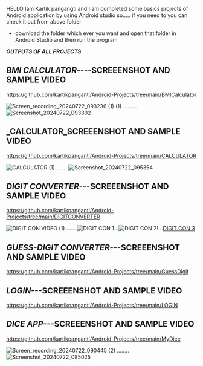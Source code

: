 HELLO Iam Kartik pangangti 
and I am completed some basics projects of Android application by using Android studio
so.....
  if you need to you can check it out from above folder 
  - download the folder which ever you want and open that folder in Android Studio and then run the program



**_OUTPUTS OF ALL PROJECTS_**



**_BMI CALCULATOR_----SCREEENSHOT AND SAMPLE VIDEO**
--------------------------------
https://github.com/kartikpanganti/Android-Projects/tree/main/BMICalculator

![Screen_recording_20240722_093236 (1) (1)](https://github.com/user-attachments/assets/273e83d0-47a7-48e6-b18a-b542db0486a6) ......... ![Screenshot_20240722_093302](https://github.com/user-attachments/assets/a19982b9-eb39-4278-a92a-ba11256ae80a)






**_CALCULATOR_SCREEENSHOT AND SAMPLE VIDEO**
--------------------------------
https://github.com/kartikpanganti/Android-Projects/tree/main/CALCULATOR

![CALCULATOR (1)](https://github.com/user-attachments/assets/a7d51683-2b9b-42e0-8fb3-bd3ab9ca48e5) ....... ![Screenshot_20240722_095354](https://github.com/user-attachments/assets/50d254cb-6125-4b21-9597-4555c8701c6e)






**_DIGIT CONVERTER_---SCREEENSHOT AND SAMPLE VIDEO**
--------------------------------
https://github.com/kartikpanganti/Android-Projects/tree/main/DIGITCONVERTER

![DIGIT CON VIDEO (1)](https://github.com/user-attachments/assets/de210c97-c08d-482e-af07-cdc8f1051330) .......![DIGIT CON 1](https://github.com/user-attachments/assets/e66239e4-2351-4994-8131-49221a5855fc)...![DIGIT CON 2](https://github.com/user-attachments/assets/71db301a-92d5-48b6-87ea-00b952aa8f51)!...[DIGIT CON 3](https://github.com/user-attachments/assets/d7b5e417-d071-48c9-b0e5-eaa364119efe)






**_GUESS-DIGIT CONVERTER_---SCREEENSHOT AND SAMPLE VIDEO**
--------------------------------
https://github.com/kartikpanganti/Android-Projects/tree/main/GuessDigit






**_LOGIN_---SCREEENSHOT AND SAMPLE VIDEO**
--------------------------------
https://github.com/kartikpanganti/Android-Projects/tree/main/LOGIN







**_DICE APP_---SCREEENSHOT AND SAMPLE VIDEO**
--------------------------------
https://github.com/kartikpanganti/Android-Projects/tree/main/MyDice

![Screen_recording_20240722_090445 (2)](https://github.com/user-attachments/assets/b5d68cef-81f3-4c71-be6c-05e789ab4f0d) ........ ![Screenshot_20240722_085025](https://github.com/user-attachments/assets/0e015e88-67d6-4ac3-8092-37fe21d7ccad)

